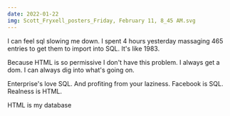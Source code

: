 ```yaml
---
date: 2022-01-22
img: Scott_Fryxell_posters_Friday, February 11, 8_45 AM.svg
---
```


I can feel sql slowing me down. I spent 4 hours yesterday massaging 465 entries to get them to import into SQL. It's like 1983.

Because HTML is so permissive I don't have this problem. I always get a dom. I can always dig into what's going on.

Enterprise's love SQL. And profiting from your laziness. Facebook is SQL. Realness is HTML.

HTML is my database
